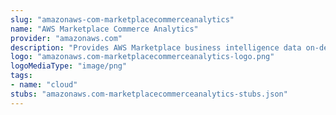 ```yaml
---
slug: "amazonaws-com-marketplacecommerceanalytics"
name: "AWS Marketplace Commerce Analytics"
provider: "amazonaws.com"
description: "Provides AWS Marketplace business intelligence data on-demand."
logo: "amazonaws.com-marketplacecommerceanalytics-logo.png"
logoMediaType: "image/png"
tags:
- name: "cloud"
stubs: "amazonaws.com-marketplacecommerceanalytics-stubs.json"
---
```

